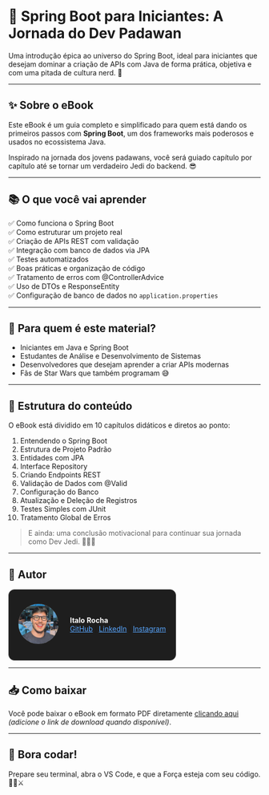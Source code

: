 # 📘 Spring Boot para Iniciantes: A Jornada do Dev Padawan

Uma introdução épica ao universo do Spring Boot, ideal para iniciantes que desejam dominar a criação de APIs com Java de forma prática, objetiva e com uma pitada de cultura nerd. 🌌

---

## ✨ Sobre o eBook

Este eBook é um guia completo e simplificado para quem está dando os primeiros passos com **Spring Boot**, um dos frameworks mais poderosos e usados no ecossistema Java.

Inspirado na jornada dos jovens padawans, você será guiado capítulo por capítulo até se tornar um verdadeiro Jedi do backend. 😎

---

## 📚 O que você vai aprender

✅ Como funciona o Spring Boot  
✅ Como estruturar um projeto real  
✅ Criação de APIs REST com validação  
✅ Integração com banco de dados via JPA  
✅ Testes automatizados  
✅ Boas práticas e organização de código  
✅ Tratamento de erros com @ControllerAdvice  
✅ Uso de DTOs e ResponseEntity  
✅ Configuração de banco de dados no `application.properties`

---

## 🧠 Para quem é este material?

- Iniciantes em Java e Spring Boot  
- Estudantes de Análise e Desenvolvimento de Sistemas  
- Desenvolvedores que desejam aprender a criar APIs modernas  
- Fãs de Star Wars que também programam 😅  

---

## 📂 Estrutura do conteúdo

O eBook está dividido em 10 capítulos didáticos e diretos ao ponto:

1. Entendendo o Spring Boot  
2. Estrutura de Projeto Padrão  
3. Entidades com JPA  
4. Interface Repository  
5. Criando Endpoints REST  
6. Validação de Dados com @Valid  
7. Configuração do Banco  
8. Atualização e Deleção de Registros  
9. Testes Simples com JUnit  
10. Tratamento Global de Erros  

> E ainda: uma conclusão motivacional para continuar sua jornada como Dev Jedi. 🧑‍💻✨

---

## 👤 Autor

<div style="background-color: #1e1e1e; border: 1px solid #444; border-radius: 12px; padding: 12px; display: inline-block;">

  <table style="border-collapse: separate; border-spacing: 0 0;">
    <tr style="vertical-align: middle;">
      <td style="padding-right: 16px;">
        <img src="https://github.com/ItaloRochaj/ebook-IA/blob/main/IMG_0774-photoaidcom-cropped.JPG?raw=true" alt="Italo Rocha" width="80" style="border-radius: 50%;" />
      </td>
      <td>
        <strong style="color: #fff;">Italo Rocha</strong><br/>
        <a href="https://github.com/ItaloRochaj" style="color: #58a6ff;">GitHub</a> |
        <a href="https://www.linkedin.com/in/italorochaj/" style="color: #58a6ff;">LinkedIn</a> |
        <a href="https://www.instagram.com/italocodes/?next=%2Fitalorochaj%2F" style="color: #58a6ff;">Instagram</a>
      </td>
    </tr>
  </table>

</div>

---

## 📥 Como baixar

Você pode baixar o eBook em formato PDF diretamente [clicando aqui](#) *(adicione o link de download quando disponível)*.

---

## 🚀 Bora codar!

Prepare seu terminal, abra o VS Code, e que a Força esteja com seu código. 👨‍💻⚔️  
